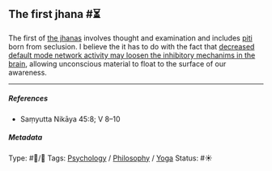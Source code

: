 ## The first jhana  #⏳

The first of [the jhanas](The%20jhanas.md) involves thought and examination and includes [piti](Piti.md) born from seclusion. I believe the it has to do with the fact that [decreased default mode network activity may loosen the inhibitory mechanims in the brain](Decreased%20default%20mode%20network%20activity%20may%20loosen%20the%20inhibitory%20mechanims%20in%20the%20brain.md), allowing unconscious material to float to the surface of our awareness. 

---

##### References

* Saṃyutta Nikāya 45:8; V 8–10

##### Metadata

Type: #🔵/🔵 
Tags: [Psychology](Psychology.md) / [Philosophy](Philosophy.md) / [Yoga](Yoga.md)
Status: #☀️ 
